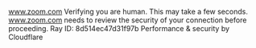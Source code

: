 www.zoom.com
Verifying you are human. This may take a few seconds.
www.zoom.com needs to review the security of your connection before proceeding.
Ray ID: 8d514ec47d31f97b
Performance & security by Cloudflare
